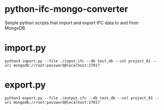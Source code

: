 # python-ifc-mongo-converter
Simple python scripts that import and export IFC data to and from MongoDB. 

# import.py
`
python3 import.py --file ./input.ifc --db test_db --col project_01 --uri mongodb://root:password@localhost:27017
`

# export.py
`
python3 export.py --file ./output.ifc --db test_db --col project_01 --uri mongodb://root:password@localhost:27017
`